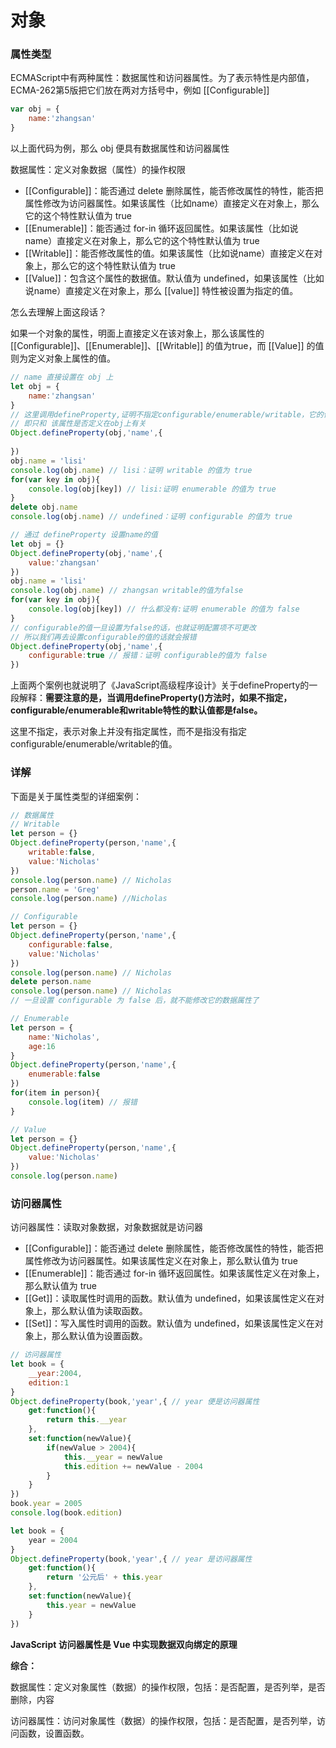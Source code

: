 # 对象

### 属性类型

ECMAScript中有两种属性：数据属性和访问器属性。为了表示特性是内部值，ECMA-262第5版把它们放在两对方括号中，例如 [[Configurable]]

```javascript
var obj = {
    name:'zhangsan'
}
```

以上面代码为例，那么 obj 便具有数据属性和访问器属性

数据属性：定义对象数据（属性）的操作权限

- [[Configurable]]：能否通过 delete 删除属性，能否修改属性的特性，能否把属性修改为访问器属性。如果该属性（比如name）直接定义在对象上，那么它的这个特性默认值为 true
- [[Enumerable]]：能否通过 for-in 循环返回属性。如果该属性（比如说name）直接定义在对象上，那么它的这个特性默认值为 true
- [[Writable]]：能否修改属性的值。如果该属性（比如说name）直接定义在对象上，那么它的这个特性默认值为 true
- [[Value]]：包含这个属性的数据值。默认值为 undefined，如果该属性（比如说name）直接定义在对象上，那么 [[value]] 特性被设置为指定的值。

怎么去理解上面这段话？

如果一个对象的属性，明面上直接定义在该对象上，那么该属性的[[Configurable]]、[[Enumerable]]、[[Writable]] 的值为true，而 [[Value]] 的值则为定义对象上属性的值。

```javascript
// name 直接设置在 obj 上
let obj = {
    name:'zhangsan'
}
// 这里调用defineProperty,证明不指定configurable/enumerable/writable，它的值依旧是true
// 即只和 该属性是否定义在obj上有关
Object.defineProperty(obj,'name',{
    
})
obj.name = 'lisi'
console.log(obj.name) // lisi：证明 writable 的值为 true
for(var key in obj){
    console.log(obj[key]) // lisi:证明 enumerable 的值为 true
}
delete obj.name
console.log(obj.name) // undefined：证明 configurable 的值为 true
```

```javascript
// 通过 defineProperty 设置name的值
let obj = {}
Object.defineProperty(obj,'name',{
    value:'zhangsan'
})
obj.name = 'lisi'
console.log(obj.name) // zhangsan writable的值为false
for(var key in obj){
    console.log(obj[key]) // 什么都没有:证明 enumerable 的值为 false
}
// configurable的值一旦设置为false的话，也就证明配置项不可更改
// 所以我们再去设置configurable的值的话就会报错
Object.defineProperty(obj,'name',{
    configurable:true // 报错：证明 configurable的值为 false
})
```



上面两个案例也就说明了《JavaScript高级程序设计》关于defineProperty的一段解释：**需要注意的是，当调用defineProperty()方法时，如果不指定，configurable/enumerable和writable特性的默认值都是false。**

这里不指定，表示对象上并没有指定属性，而不是指没有指定configurable/enumerable/writable的值。

### 详解

下面是关于属性类型的详细案例：

```javascript
// 数据属性
// Writable
let person = {}
Object.defineProperty(person,'name',{
    writable:false,
    value:'Nicholas'
})
console.log(person.name) // Nicholas
person.name = 'Greg'
console.log(person.name) //Nicholas
```

```javascript
// Configurable
let person = {}
Object.defineProperty(person,'name',{
    configurable:false,
    value:'Nicholas'
})
console.log(person.name) // Nicholas
delete person.name
console.log(person.name) // Nicholas
// 一旦设置 configurable 为 false 后，就不能修改它的数据属性了
```

```javascript
// Enumerable
let person = {
    name:'Nicholas',
    age:16
}
Object.defineProperty(person,'name',{
    enumerable:false
})
for(item in person){
    console.log(item) // 报错
}
```

```javascript
// Value
let person = {}
Object.defineProperty(person,'name',{
    value:'Nicholas'
})
console.log(person.name)
```

### 访问器属性

访问器属性：读取对象数据，对象数据就是访问器

- [[Configurable]]：能否通过 delete 删除属性，能否修改属性的特性，能否把属性修改为访问器属性。如果该属性定义在对象上，那么默认值为 true
- [[Enumerable]]：能否通过 for-in 循环返回属性。如果该属性定义在对象上，那么默认值为 true
- [[Get]]：读取属性时调用的函数。默认值为 undefined，如果该属性定义在对象上，那么默认值为读取函数。
- [[Set]]：写入属性时调用的函数。默认值为 undefined，如果该属性定义在对象上，那么默认值为设置函数。

```javascript
// 访问器属性
let book = {
    __year:2004,
    edition:1
}
Object.defineProperty(book,'year',{ // year 便是访问器属性
    get:function(){
        return this.__year
    },
    set:function(newValue){
        if(newValue > 2004){
            this.__year = newValue
            this.edition += newValue - 2004
        }
    }
})
book.year = 2005
console.log(book.edition)
```

```javascript
let book = {
    year = 2004
}
Object.defineProperty(book,'year',{ // year 是访问器属性
    get:function(){
        return '公元后' + this.year
    },
    set:function(newValue){
        this.year = newValue
    }
})
```

**JavaScript 访问器属性是 Vue 中实现数据双向绑定的原理**

**综合：**

数据属性：定义对象属性（数据）的操作权限，包括：是否配置，是否列举，是否删除，内容

访问器属性：访问对象属性（数据）的操作权限，包括：是否配置，是否列举，访问函数，设置函数。

